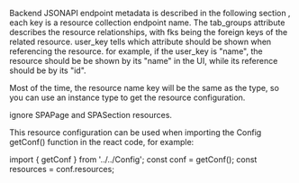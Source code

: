 Backend JSONAPI endpoint metadata is described in the following <resources> section , each key is a resource collection endpoint name.
The tab_groups attribute describes the resource relationships, with fks being the foreign keys of the related resource.
user_key tells which attribute should be shown when referencing the resource. for example, if the user_key is "name", the resource should be be shown by its "name" in the UI, while its reference should be by its "id".

<resources></resources> 

Most of the time, the resource name key will be the same as the type, 
so you can use an instance type to get the resource configuration.

ignore SPAPage and SPASection resources.

This resource configuration can be used when importing the Config getConf() function in the react code, for example:

<javascriptCode>
import { getConf } from '../../Config';
const conf = getConf();
const resources = conf.resources;
</javascriptCode>
